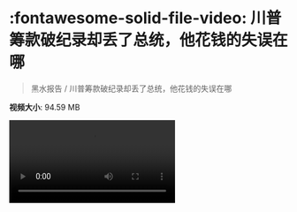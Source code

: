 # :fontawesome-solid-file-video: 川普筹款破纪录却丢了总统，他花钱的失误在哪

> 黑水报告 / 川普筹款破纪录却丢了总统，他花钱的失误在哪

**视频大小**: 94.59 MB

<div class="video"><video src="https://file.hsyhx.top/archive/黑水报告/川普筹款破纪录却丢了总统，他花钱的失误在哪.mp4" controls preload>🤔 您的浏览器不支持 video 标签</video></div>